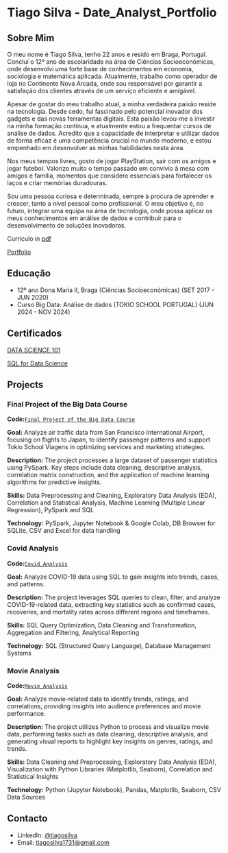 # Tiago Silva - Date_Analyst_Portfolio
## Sobre Mim 
O meu nome é Tiago Silva, tenho 22 anos e resido em Braga, Portugal. Concluí o 12º ano de escolaridade na área de Ciências Socioeconómicas, onde desenvolvi uma forte base de conhecimentos em economia, sociologia e matemática aplicada. Atualmente, trabalho como operador de loja no Continente Nova Arcada, onde sou responsável por garantir a satisfação dos clientes através de um serviço eficiente e amigável.

Apesar de gostar do meu trabalho atual, a minha verdadeira paixão reside na tecnologia. Desde cedo, fui fascinado pelo potencial inovador dos gadgets e das novas ferramentas digitais. Esta paixão levou-me a investir na minha formação contínua, e atualmente estou a frequentar cursos de análise de dados. Acredito que a capacidade de interpretar e utilizar dados de forma eficaz é uma competência crucial no mundo moderno, e estou empenhado em desenvolver as minhas habilidades nesta área.

Nos meus tempos livres, gosto de jogar PlayStation, sair com os amigos e jogar futebol. Valorizo muito o tempo passado em convívio à mesa com amigos e família, momentos que considero essenciais para fortalecer os laços e criar memórias duradouras.

Sou uma pessoa curiosa e determinada, sempre à procura de aprender e crescer, tanto a nível pessoal como profissional. O meu objetivo é, no futuro, integrar uma equipa na área de tecnologia, onde possa aplicar os meus conhecimentos em análise de dados e contribuir para o desenvolvimento de soluções inovadoras.

Currículo in [pdf](https://github.com/TGSilva10/Date_Analyst_Portfolio/blob/main/CV_Tiago.pdf)

[Portfolio](https://www.datascienceportfol.io/tiagosilva173)

## Educação
- 12º ano Dona Maria II, Braga (Ciências Socioeconómicas) (SET 2017 - JUN 2020)
- Curso Big Data: Análise de dados (TOKIO SCHOOL PORTUGAL) (JUN 2024 - NOV 2024)

## Certificados
[DATA SCIENCE 101](https://courses.yl-ptech.skillsnetwork.site/certificates/61c5d5118e4942f384286314f3c92f3b)

[SQL for Data Science](https://www.coursera.org/account/accomplishments/verify/X5YYEXKWZ6B9)

## Projects
### Final Project of the Big Data Course
**Code:**[`Final Project of the Big Data Course`](https://github.com/TGSilva10/Big_Data_PF)

**Goal:** Analyze air traffic data from San Francisco International Airport, focusing on flights to Japan, to identify passenger patterns and support Tokio School Viagens in optimizing services and marketing strategies.

**Description:** The project processes a large dataset of passenger statistics using PySpark. Key steps include data cleaning, descriptive analysis, correlation matrix construction, and the application of machine learning algorithms for predictive insights.

**Skills:** Data Preprocessing and Cleaning, Exploratory Data Analysis (EDA), Correlation and Statistical Analysis, Machine Learning (Multiple Linear Regression), PySpark and SQL

**Technology:** PySpark, Jupyter Notebook & Google Colab, DB Browser for SQLite, CSV and Excel for data handling

### Covid Analysis
**Code:**[`Covid_Analysis`](https://github.com/TGSilva10/Covid_Analysis/tree/main)

**Goal:** Analyze COVID-19 data using SQL to gain insights into trends, cases, and patterns.

**Description:** The project leverages SQL queries to clean, filter, and analyze COVID-19-related data, extracting key statistics such as confirmed cases, recoveries, and mortality rates across different regions and timeframes.

**Skills:** SQL Query Optimization, Data Cleaning and Transformation, Aggregation and Filtering, Analytical Reporting

**Technology:** SQL (Structured Query Language), Database Management Systems 

### Movie Analysis
**Code:**[`Movie_Analysis`](https://github.com/TGSilva10/Movie_Analysis)

**Goal:** Analyze movie-related data to identify trends, ratings, and correlations, providing insights into audience preferences and movie performance.

**Description:** The project utilizes Python to process and visualize movie data, performing tasks such as data cleaning, descriptive analysis, and generating visual reports to highlight key insights on genres, ratings, and trends.

**Skills:** Data Cleaning and Preprocessing, Exploratory Data Analysis (EDA), Visualization with Python Libraries (Matplotlib, Seaborn), Correlation and Statistical Insights

**Technology:** Python (Jupyter Notebook), Pandas, Matplotlib, Seaborn, CSV Data Sources

## Contacto
- LinkedIn: [@tiagosilva](https://www.linkedin.com/in/tiago-silva-b755b8284/)
- Email: tiagosilva1731@gmail.com
